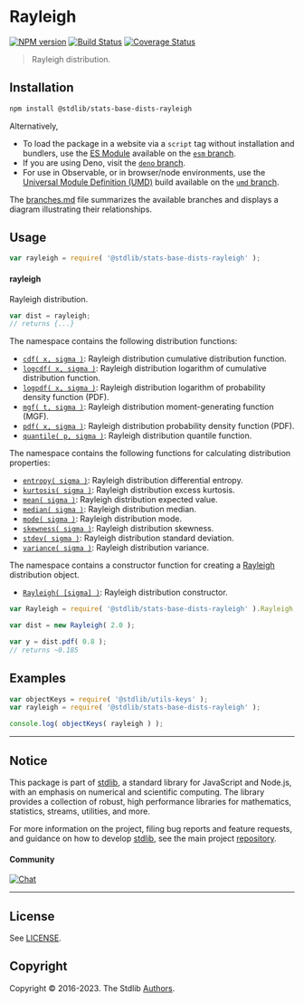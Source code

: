 <!--

@license Apache-2.0

Copyright (c) 2018 The Stdlib Authors.

Licensed under the Apache License, Version 2.0 (the "License");
you may not use this file except in compliance with the License.
You may obtain a copy of the License at

   http://www.apache.org/licenses/LICENSE-2.0

Unless required by applicable law or agreed to in writing, software
distributed under the License is distributed on an "AS IS" BASIS,
WITHOUT WARRANTIES OR CONDITIONS OF ANY KIND, either express or implied.
See the License for the specific language governing permissions and
limitations under the License.

-->

# Rayleigh

[![NPM version][npm-image]][npm-url] [![Build Status][test-image]][test-url] [![Coverage Status][coverage-image]][coverage-url] <!-- [![dependencies][dependencies-image]][dependencies-url] -->

> Rayleigh distribution.

<section class="installation">

## Installation

```bash
npm install @stdlib/stats-base-dists-rayleigh
```

Alternatively,

-   To load the package in a website via a `script` tag without installation and bundlers, use the [ES Module][es-module] available on the [`esm` branch][esm-url].
-   If you are using Deno, visit the [`deno` branch][deno-url].
-   For use in Observable, or in browser/node environments, use the [Universal Module Definition (UMD)][umd] build available on the [`umd` branch][umd-url].

The [branches.md][branches-url] file summarizes the available branches and displays a diagram illustrating their relationships.

</section>

<section class="usage">

## Usage

```javascript
var rayleigh = require( '@stdlib/stats-base-dists-rayleigh' );
```

#### rayleigh

Rayleigh distribution.

```javascript
var dist = rayleigh;
// returns {...}
```

The namespace contains the following distribution functions:

<!-- <toc pattern="*+(cdf|pdf|mgf|quantile)*"> -->

<div class="namespace-toc">

-   <span class="signature">[`cdf( x, sigma )`][@stdlib/stats/base/dists/rayleigh/cdf]</span><span class="delimiter">: </span><span class="description">Rayleigh distribution cumulative distribution function.</span>
-   <span class="signature">[`logcdf( x, sigma )`][@stdlib/stats/base/dists/rayleigh/logcdf]</span><span class="delimiter">: </span><span class="description">Rayleigh distribution logarithm of cumulative distribution function.</span>
-   <span class="signature">[`logpdf( x, sigma )`][@stdlib/stats/base/dists/rayleigh/logpdf]</span><span class="delimiter">: </span><span class="description">Rayleigh distribution logarithm of probability density function (PDF).</span>
-   <span class="signature">[`mgf( t, sigma )`][@stdlib/stats/base/dists/rayleigh/mgf]</span><span class="delimiter">: </span><span class="description">Rayleigh distribution moment-generating function (MGF).</span>
-   <span class="signature">[`pdf( x, sigma )`][@stdlib/stats/base/dists/rayleigh/pdf]</span><span class="delimiter">: </span><span class="description">Rayleigh distribution probability density function (PDF).</span>
-   <span class="signature">[`quantile( p, sigma )`][@stdlib/stats/base/dists/rayleigh/quantile]</span><span class="delimiter">: </span><span class="description">Rayleigh distribution quantile function.</span>

</div>

<!-- </toc> -->

The namespace contains the following functions for calculating distribution properties:

<!-- <toc pattern="*+(entropy|kurtosis|mean|median|mode|skewness|stdev|variance)*"> -->

<div class="namespace-toc">

-   <span class="signature">[`entropy( sigma )`][@stdlib/stats/base/dists/rayleigh/entropy]</span><span class="delimiter">: </span><span class="description">Rayleigh distribution differential entropy.</span>
-   <span class="signature">[`kurtosis( sigma )`][@stdlib/stats/base/dists/rayleigh/kurtosis]</span><span class="delimiter">: </span><span class="description">Rayleigh distribution excess kurtosis.</span>
-   <span class="signature">[`mean( sigma )`][@stdlib/stats/base/dists/rayleigh/mean]</span><span class="delimiter">: </span><span class="description">Rayleigh distribution expected value.</span>
-   <span class="signature">[`median( sigma )`][@stdlib/stats/base/dists/rayleigh/median]</span><span class="delimiter">: </span><span class="description">Rayleigh distribution median.</span>
-   <span class="signature">[`mode( sigma )`][@stdlib/stats/base/dists/rayleigh/mode]</span><span class="delimiter">: </span><span class="description">Rayleigh distribution mode.</span>
-   <span class="signature">[`skewness( sigma )`][@stdlib/stats/base/dists/rayleigh/skewness]</span><span class="delimiter">: </span><span class="description">Rayleigh distribution skewness.</span>
-   <span class="signature">[`stdev( sigma )`][@stdlib/stats/base/dists/rayleigh/stdev]</span><span class="delimiter">: </span><span class="description">Rayleigh distribution standard deviation.</span>
-   <span class="signature">[`variance( sigma )`][@stdlib/stats/base/dists/rayleigh/variance]</span><span class="delimiter">: </span><span class="description">Rayleigh distribution variance.</span>

</div>

<!-- </toc> -->

The namespace contains a constructor function for creating a [Rayleigh][rayleigh-distribution] distribution object.

<!-- <toc pattern="*ctor*"> -->

<div class="namespace-toc">

-   <span class="signature">[`Rayleigh( [sigma] )`][@stdlib/stats/base/dists/rayleigh/ctor]</span><span class="delimiter">: </span><span class="description">Rayleigh distribution constructor.</span>

</div>

<!-- </toc> -->

```javascript
var Rayleigh = require( '@stdlib/stats-base-dists-rayleigh' ).Rayleigh;

var dist = new Rayleigh( 2.0 );

var y = dist.pdf( 0.8 );
// returns ~0.185
```

</section>

<!-- /.usage -->

<section class="examples">

## Examples

<!-- TODO: better examples -->

<!-- eslint no-undef: "error" -->

```javascript
var objectKeys = require( '@stdlib/utils-keys' );
var rayleigh = require( '@stdlib/stats-base-dists-rayleigh' );

console.log( objectKeys( rayleigh ) );
```

</section>

<!-- /.examples -->

<!-- Section for related `stdlib` packages. Do not manually edit this section, as it is automatically populated. -->

<section class="related">

</section>

<!-- /.related -->

<!-- Section for all links. Make sure to keep an empty line after the `section` element and another before the `/section` close. -->


<section class="main-repo" >

* * *

## Notice

This package is part of [stdlib][stdlib], a standard library for JavaScript and Node.js, with an emphasis on numerical and scientific computing. The library provides a collection of robust, high performance libraries for mathematics, statistics, streams, utilities, and more.

For more information on the project, filing bug reports and feature requests, and guidance on how to develop [stdlib][stdlib], see the main project [repository][stdlib].

#### Community

[![Chat][chat-image]][chat-url]

---

## License

See [LICENSE][stdlib-license].


## Copyright

Copyright &copy; 2016-2023. The Stdlib [Authors][stdlib-authors].

</section>

<!-- /.stdlib -->

<!-- Section for all links. Make sure to keep an empty line after the `section` element and another before the `/section` close. -->

<section class="links">

[npm-image]: http://img.shields.io/npm/v/@stdlib/stats-base-dists-rayleigh.svg
[npm-url]: https://npmjs.org/package/@stdlib/stats-base-dists-rayleigh

[test-image]: https://github.com/stdlib-js/stats-base-dists-rayleigh/actions/workflows/test.yml/badge.svg?branch=main
[test-url]: https://github.com/stdlib-js/stats-base-dists-rayleigh/actions/workflows/test.yml?query=branch:main

[coverage-image]: https://img.shields.io/codecov/c/github/stdlib-js/stats-base-dists-rayleigh/main.svg
[coverage-url]: https://codecov.io/github/stdlib-js/stats-base-dists-rayleigh?branch=main

<!--

[dependencies-image]: https://img.shields.io/david/stdlib-js/stats-base-dists-rayleigh.svg
[dependencies-url]: https://david-dm.org/stdlib-js/stats-base-dists-rayleigh/main

-->

[chat-image]: https://img.shields.io/gitter/room/stdlib-js/stdlib.svg
[chat-url]: https://gitter.im/stdlib-js/stdlib/

[stdlib]: https://github.com/stdlib-js/stdlib

[stdlib-authors]: https://github.com/stdlib-js/stdlib/graphs/contributors

[umd]: https://github.com/umdjs/umd
[es-module]: https://developer.mozilla.org/en-US/docs/Web/JavaScript/Guide/Modules

[deno-url]: https://github.com/stdlib-js/stats-base-dists-rayleigh/tree/deno
[umd-url]: https://github.com/stdlib-js/stats-base-dists-rayleigh/tree/umd
[esm-url]: https://github.com/stdlib-js/stats-base-dists-rayleigh/tree/esm
[branches-url]: https://github.com/stdlib-js/stats-base-dists-rayleigh/blob/main/branches.md

[stdlib-license]: https://raw.githubusercontent.com/stdlib-js/stats-base-dists-rayleigh/main/LICENSE

[rayleigh-distribution]: https://en.wikipedia.org/wiki/Rayleigh_distribution

<!-- <toc-links> -->

[@stdlib/stats/base/dists/rayleigh/ctor]: https://github.com/stdlib-js/stats-base-dists-rayleigh-ctor

[@stdlib/stats/base/dists/rayleigh/entropy]: https://github.com/stdlib-js/stats-base-dists-rayleigh-entropy

[@stdlib/stats/base/dists/rayleigh/kurtosis]: https://github.com/stdlib-js/stats-base-dists-rayleigh-kurtosis

[@stdlib/stats/base/dists/rayleigh/mean]: https://github.com/stdlib-js/stats-base-dists-rayleigh-mean

[@stdlib/stats/base/dists/rayleigh/median]: https://github.com/stdlib-js/stats-base-dists-rayleigh-median

[@stdlib/stats/base/dists/rayleigh/mode]: https://github.com/stdlib-js/stats-base-dists-rayleigh-mode

[@stdlib/stats/base/dists/rayleigh/skewness]: https://github.com/stdlib-js/stats-base-dists-rayleigh-skewness

[@stdlib/stats/base/dists/rayleigh/stdev]: https://github.com/stdlib-js/stats-base-dists-rayleigh-stdev

[@stdlib/stats/base/dists/rayleigh/variance]: https://github.com/stdlib-js/stats-base-dists-rayleigh-variance

[@stdlib/stats/base/dists/rayleigh/cdf]: https://github.com/stdlib-js/stats-base-dists-rayleigh-cdf

[@stdlib/stats/base/dists/rayleigh/logcdf]: https://github.com/stdlib-js/stats-base-dists-rayleigh-logcdf

[@stdlib/stats/base/dists/rayleigh/logpdf]: https://github.com/stdlib-js/stats-base-dists-rayleigh-logpdf

[@stdlib/stats/base/dists/rayleigh/mgf]: https://github.com/stdlib-js/stats-base-dists-rayleigh-mgf

[@stdlib/stats/base/dists/rayleigh/pdf]: https://github.com/stdlib-js/stats-base-dists-rayleigh-pdf

[@stdlib/stats/base/dists/rayleigh/quantile]: https://github.com/stdlib-js/stats-base-dists-rayleigh-quantile

<!-- </toc-links> -->

</section>

<!-- /.links -->
